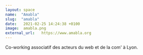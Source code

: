 ```yaml
---
layout: space
name:  "Amabla"
slug:  "amabla"
date:   2021-02-25 14:24:38 +0100
image:  amabla.png
external_url:   https://www.amabla.org
---
```

Co-working associatif des acteurs du web et de la com' à Lyon.

